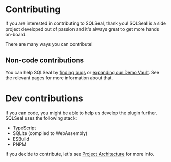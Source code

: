 # Contributing
If you are interested in contributing to SQLSeal, thank you! SQLSeal is a side project developed out of passion and it's always great to get more hands on-board.

There are many ways you can contribute!

## Non-code contributions
You can help SQLSeal by [finding bugs](./reporting-bugs) or [expanding our Demo Vault](../demo-vault#Contributing). See the relevant pages for more information about that.

# Dev contributions
If you can code, you might be able to help us develop the plugin further. SQLSeal uses the following stack:
- TypeScript
- SQLite (compiled to WebAssembly)
- ESBuild
- PNPM

If you decide to contribute, let's see [Project Architecture](./project-architecture) for more info.